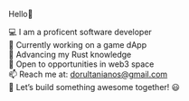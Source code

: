 Hello👋 

💻 I am a proficent software developer<br/>
🔭 Currently working on a game dApp<br/>
🦀 Advancing my Rust knowledge<br/>
🐝 Open to opportunities in web3 space<br/>
📫 Reach me at: dorultanianos@gmail.com<br/>
🚀 Let’s build something awesome together! 😃
